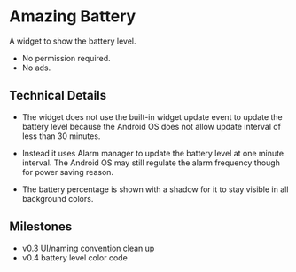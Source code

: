 # Amazing Battery

A widget to show the battery level.

  - No permission required.
  - No ads.

## Technical Details

  - The widget does not use the built-in widget update event to update the
    battery level because the Android OS does not allow update interval of
    less than 30 minutes.

  - Instead it uses Alarm manager to update the battery level at one minute
    interval.  The Android OS may still regulate the alarm frequency though
    for power saving reason.

  - The battery percentage is shown with a shadow for it to stay visible
    in all background colors.

## Milestones

  - v0.3 UI/naming convention clean up
  - v0.4 battery level color code

